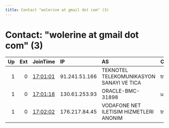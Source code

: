 ```yaml
---
title: Contact "wolerine at gmail dot com" (3)
---
```


# Contact: "wolerine at gmail dot com" (3)

|   Up |   Ext | JoinTime                                                                                              | IP            | AS                                       | CC   |   ORp |   Dirp | OS    | Version   | Nickname   |   eFamMembers |
|-----:|------:|:------------------------------------------------------------------------------------------------------|:--------------|:-----------------------------------------|:-----|------:|-------:|:------|:----------|:-----------|--------------:|
|    1 |     0 | [17:01:01](https://nusenu.github.io/OrNetStats/w/relay/FEEBFF7F8B994BA4F74DC25E0E9435691D601D35.html) | 91.241.51.166 | TEKNOTEL TELEKOMUNIKASYON SANAYI VE TICA | tr   |  9001 |      0 | Linux | 0.4.6.8   | wolerine   |             3 |
|    1 |     0 | [17:01:18](https://nusenu.github.io/OrNetStats/w/relay/D7AD8840F5C93AD5C9B6DEFDCD386B54898812D4.html) | 130.61.253.93 | ORACLE-BMC-31898                         | us   |  9001 |      0 | Linux | 0.4.6.8   | wolerine   |             3 |
|    1 |     0 | [17:02:02](https://nusenu.github.io/OrNetStats/w/relay/173D1690345DBFD28FEA1F34D78F1E8CD7534B4E.html) | 176.217.84.45 | VODAFONE NET ILETISIM HIZMETLERI ANONIM  | tr   |  9001 |      0 | Linux | 0.4.6.8   | wolerine   |             3 |
